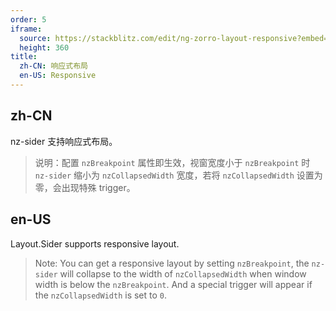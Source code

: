 ```yaml
---
order: 5
iframe:
  source: https://stackblitz.com/edit/ng-zorro-layout-responsive?embed=1&file=src/app/app.component.ts&hideExplorer=1&hideNavigation=1&view=preview
  height: 360
title:
  zh-CN: 响应式布局
  en-US: Responsive
---
```


## zh-CN

nz-sider 支持响应式布局。

> 说明：配置 `nzBreakpoint` 属性即生效，视窗宽度小于 `nzBreakpoint` 时 `nz-sider` 缩小为 `nzCollapsedWidth` 宽度，若将 `nzCollapsedWidth` 设置为零，会出现特殊 trigger。

## en-US

Layout.Sider supports responsive layout.

> Note: You can get a responsive layout by setting `nzBreakpoint`, the `nz-sider` will collapse to the width of `nzCollapsedWidth` when window width is below the `nzBreakpoint`. And a special trigger will appear if the `nzCollapsedWidth` is set to `0`.

